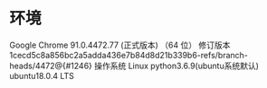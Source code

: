# 环境
Google Chrome	91.0.4472.77 (正式版本) （64 位）
修订版本	1cecd5c8a856bc2a5adda436e7b84d8d21b339b6-refs/branch-heads/4472@{#1246}
操作系统	Linux
python3.6.9(ubuntu系统默认)
ubuntu18.0.4 LTS
